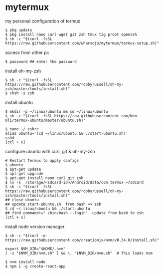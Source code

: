 # mytermux
my personal configuration of termux
```
$ pkg update 
$ pkg install nano curl wget git zsh tmux tig proot openssh 
$ sh -c "$(curl -fsSL https://raw.githubusercontent.com/wharsojo/mytermux/termux-setup.sh)"
```
access from other pc
```
$ password ## enter the password
```
install oh-my-zsh
```
$ sh -c "$(curl -fsSL https://raw.githubusercontent.com/robbyrussell/oh-my-zsh/master/tools/install.sh)"
$ chsh -s zsh
```
install ubuntu
```
$ mkdir -p ~/linux/ubuntu && cd ~/linux/ubuntu
$ sh -c "$(curl -fsSL https://raw.githubusercontent.com/Neo-Oli/termux-ubuntu/master/ubuntu.sh)"

$ nano ~/.zshrc
alias ubuntu='(cd ~/linux/ubuntu && ./start-ubuntu.sh)'
sshd
[ctl + x]
```
configure ubuntu with curl, git & oh-my-zsh 
```
# Restart Termux to apply configs
$ ubuntu
$ apt-get update
$ apt-get upgrade
$ apt-get install nano curl git zsh
$ ln -s  /storage/<sdcard-id>/Android/data/com.termux ~/sdcard
$ sh -c "$(curl -fsSL https://raw.githubusercontent.com/robbyrussell/oh-my-zsh/master/tools/install.sh)"
## close ubuntu
## update start-ubuntu.sh  from bash => zsh
$ cd ~/.linux/ubuntu && ./start-ubuntu
## find command+=" /bin/bash --login"  update from bash to zsh
[ctl + x] 
```

install node version manager
```
$ sh -c "$(curl -o- https://raw.githubusercontent.com/creationix/nvm/v0.34.0/install.sh)"

export NVM_DIR="$HOME/.nvm"
[ -s "$NVM_DIR/nvm.sh" ] && \. "$NVM_DIR/nvm.sh"  # This loads nvm

$ nvm install node
$ npm i -g create-react-app
```
